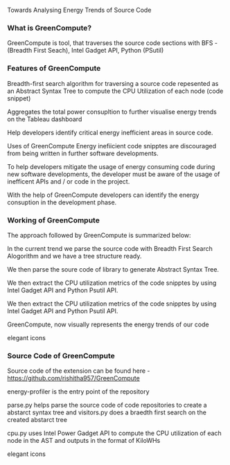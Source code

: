 Towards Analysing Energy Trends of Source Code

### What is GreenCompute?
GreenCompute is tool, that traverses the source code sections with BFS - (Breadth First Seach), Intel Gadget API, Python (PSutil)

### Features of GreenCompute
Breadth-first search algorithm for traversing a source code repesented as an Abstract Syntax Tree to compute the CPU Utilization of each node (code snippet)

Aggregates the total power consupltion to further visualise energy trends on the Tableau dashboard

Help developers identify critical energy inefficient areas in source code.

Uses of GreenCompute
Energy inefiicient code snipptes are discouraged from being written in further software developments.

To help developers mitigate the usage of energy consuming code during new software developments, the developer must be aware of the usage of inefficent APIs and / or code in the project.

With the help of GreenCompute developers can identify the energy consuption in the development phase.

### Working of GreenCompute
The approach followed by GreenCompute is summarized below:

In the current trend we parse the source code with Breadth First Search Alogorithm and we have a tree structure ready.

We then parse the soure code of library to generate Abstract Syntax Tree.

We then extract the CPU utilization metrics of the code snipptes by using Intel Gadget API and Python Psutil API.

We then extract the CPU utilization metrics of the code snipptes by using Intel Gadget API and Python Psutil API.

GreenCompute, now visually represents the energy trends of our code

elegant icons
### Source Code of GreenCompute
Source code of the extension can be found here - https://github.com/rishitha957/GreenCompute

energy-profiler is the entry point of the repository

parse.py helps parse the source code of code repositories to create a abstarct syntax tree and visitors.py does a braedth first search on the created abstarct tree

cpu.py uses Intel Power Gadget API to compute the CPU utilization of each node in the AST and outputs in the format of KiloWHs

elegant icons

